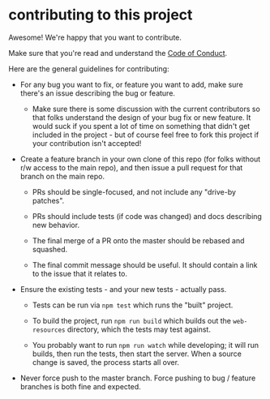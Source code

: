 contributing to this project
================================================================================

Awesome!  We're happy that you want to contribute.

Make sure that you're read and understand the [Code of Conduct].

Here are the general guidelines for contributing:

* For any bug you want to fix, or feature you want to add, make sure there's
  an issue describing the bug or feature.

  * Make sure there is some discussion with the current contributors so that
    folks understand the design of your bug fix or new feature.  It would suck
    if you spent a lot of time on something that didn't get included in the
    project - but of course feel free to fork this project if your contribution
    isn't accepted!

* Create a feature branch in your own clone of this repo (for folks without
  r/w access to the main repo), and then issue a pull request for that
  branch on the main repo.

  * PRs should be single-focused, and not include any "drive-by patches".

  * PRs should include tests (if code was changed) and docs describing new
    behavior.

  * The final merge of a PR onto the master should be rebased and squashed.

  * The final commit message should be useful.  It should contain a link to the
    issue that it relates to.

* Ensure the existing tests - and your new tests - actually pass.

  * Tests can be run via `npm test` which runs the "built" project.

  * To build the project, run `npm run build` which builds out the
    `web-resources` directory, which the tests may test against.

  * You probably want to run `npm run watch` while developing; it will run
    builds, then run the tests, then start the server.  When a source change
    is saved, the process starts all over.

* Never force push to the master branch.  Force pushing to bug / feature
  branches is both fine and expected.

[Code of Conduct]: CODE_OF_CONDUCT.md
